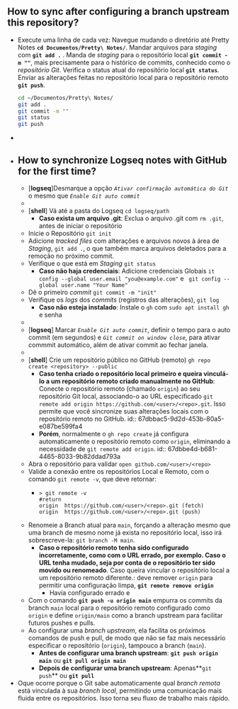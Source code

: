 ## How to sync after configuring a branch upstream this repository?
- Execute uma linha de cada vez: 
  Navegue mudando o diretório até Pretty Notes **`cd Documentos/Pretty\ Notes/`**. Mandar arquivos para *staging* com **`git add .`** . Manda de *staging* para o repositório local **`git commit -m ""`**, mais precisamente para o histórico de commits, conhecido como o *repositório Git*. Verifica o status atual do repositório local **`git status`**. Enviar as alterações feitas no repositório local para o repositório remoto **`git push`**. 
  ```bash
  cd ~/Documentos/Pretty\ Notes/
  git add .
  git commit -m ""
  git status
  git push
  ```
-
- ## How to synchronize Logseq notes with GitHub for the first time?
	- [**logseq**]Desmarque a opção *`Ativar confirmação automática do Git`* o mesmo que *`Enable Git auto commit`*
	-
	- [**shell**] Vá até a pasta do Logseq `cd logseq/path`
		- **Caso exista um arquivo .git**: Exclua o arquivo .git com `rm .git`, antes de iniciar o repositório
	- Inicie o Repositório `git init`
	- Adicione *tracked files* com alterações e arquivos novos à área de *Staging*, `git add .`, o que também marca arquivos deletados para a remoção no próximo commit.
	- Verifique o que está em *Staging* `git status`
		- **Caso não haja credenciais**: Adicione credenciais Globais `it config --global user.email "you@example.com"` e ` git config --global user.name "Your Name"`
	- Dê o primeiro *commit* `git commit -m "init"`
	- Verifique os *logs* dos *commits* (registros das alterações), `git log`
		- **Caso não esteja instalado**: Instale o `gh` com `sudo apt install gh` e senha
	-
	- [**logseq**] Marcar *`Enable Git auto commit`*, definir o tempo para o auto commit (em segundos) e *`Git commit on window close`*, para ativar commmit automático, além de ativar commit ao fechar janela.
	-
	- [**shell**] Crie um repositório público no GitHub (remoto) `gh repo create <repository> --public`
		- **Caso tenha criado o repositório local primeiro e queira vinculá-lo a um repositório remoto criado manualmente no GitHub**: Conecte o repositório remoto (chamado `origin`) ao seu repositório Git local, associando-o ao URL especificado `git remote add origin https://github.com/<user>/<repo>.git`. Isso permite que você sincronize suas alterações locais com o repositório remoto no GitHub.
		  id:: 67dbbac5-9d2d-453b-80a5-e087be599fa4
		- **Porém**, normalmente o `gh repo create` já configura automaticamente o repositório remoto como `origin`, eliminando a necessidade de `git remote add origin`.
		  id:: 67dbbe4d-b681-4465-8033-9b82ddad793a
	- Abra o repositório para validar `open github.com/<user>/<repo>`
	- Valide a conexão entre os repositórios Local e Remoto, com o comando `git remote -v`, que deve retornar:
		- ```shell
		  > git remote -v
		  #return
		  origin  https://github.com/<user>/<repo>.git (fetch)
		  origin  https://github.com/<user>/<repo>.git (push)
		  ```
	- Renomeie a Branch atual para `main`, forçando a alteração mesmo que uma branch de mesmo nome já exista no repositório local, isso irá sobrescreve-la: `git branch -M main`.
		- **Caso o repositório remoto tenha sido configurado incorretamente, como com o URL errado, por exemplo. Caso o URL tenha mudado, seja por conta de o repositório ter sido movido ou renomeado**. Caso queira vincular o repositório local a um repositório remoto diferente.: deve remover `origin` para permitir uma configuração limpa, **`git remote remove origin`**
			- Havia configurado errado e
	- Com o comando **`git push -u origin main`** empurra os commits da branch `main` local para o repositório remoto configurado como `origin` e define `origin/main` como a branch upstream para facilitar futuros pushes e pulls.
	- Ao configurar uma *branch upstream*, ela facilita os próximos comandos de push e pull, de modo que não se faz mais necessário especificar o repositório (`origin`), tampouco a branch (`main`).
		- **Antes de  configurar uma branch upstream**: **`git push origin main`** ou **`git pull origin main`**
		- **Depois de  configurar uma branch upstream**: Apenas**`git push`** ou **`git pull`**
- Oque ocorre porque o Git sabe automaticamente qual *branch remota* está vinculada à sua *branch local*, permitindo uma comunicação mais fluida entre os repositórios. Isso torna seu fluxo de trabalho mais rápido.